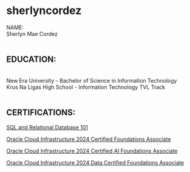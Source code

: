 # sherlyncordez

<bold>NAME:</bold></br> Sherlyn Mae Cordez </br></br>
<h2><bold>EDUCATION: </bold></h2></br>
New Era University - Bachelor of Science in Information Technology<br/>
Krus Na Ligas High School - Information Technology TVL Track</br></br>
<h2><bold>CERTIFICATIONS:</bold></h2>


[SQL and Relational Database 101](https://courses.cognitiveclass.ai/certificates/2fd3bfb0ec06400eb803b7848ede3e36#)</br>

[Oracle Cloud Infrastructure 2024 Certified Foundations Associate](https://catalog-education.oracle.com/ords/certview/sharebadge?id=D506876B1D1C6F2333126B81AC730F270D02607B744CD26359428A1F3657278C)</br>

[Oracle Cloud Infrastructure 2024 Certified AI Foundations Associate](https://catalog-education.oracle.com/ords/certview/sharebadge?id=DECD1AECC7EC409A30C788D766269DD8753027820A43EA88045DD0DB9A841D78)</br>

[Oracle Cloud Infrastructure 2024 Data Certified Foundations Associate](https://catalog-education.oracle.com/ords/certview/sharebadge?id=D506876B1D1C6F2333126B81AC730F27F994D65C6D8DF4CF00E293B84E7C14E9)</br>
